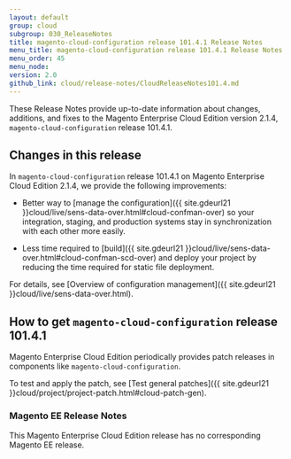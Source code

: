 ```yaml
---
layout: default
group: cloud
subgroup: 030_ReleaseNotes
title: magento-cloud-configuration release 101.4.1 Release Notes
menu_title: magento-cloud-configuration release 101.4.1 Release Notes
menu_order: 45
menu_node: 
version: 2.0
github_link: cloud/release-notes/CloudReleaseNotes101.4.md
---
```

 
These Release Notes provide up-to-date information about changes, additions, and fixes to the Magento Enterprise Cloud Edition version 2.1.4, `magento-cloud-configuration` release 101.4.1.

## Changes in this release
In `magento-cloud-configuration` release 101.4.1 on Magento Enterprise Cloud Edition 2.1.4, we provide the following improvements:

*	Better way to [manage the configuration]({{ site.gdeurl21 }}cloud/live/sens-data-over.html#cloud-confman-over) so your integration, staging, and production systems stay in synchronization with each other more easily.

	<!-- Sensitive data, such as payment processor passwords and API keys, are managed using either environment variables or using the Magento Admin only. -->
*	Less time required to [build]({{ site.gdeurl21 }}cloud/live/sens-data-over.html#cloud-confman-scd-over) and deploy your project by reducing the time required for static file deployment.

For details, see [Overview of configuration management]({{ site.gdeurl21 }}cloud/live/sens-data-over.html).

## How to get `magento-cloud-configuration` release 101.4.1
Magento Enterprise Cloud Edition periodically provides patch releases in components like `magento-cloud-configuration`.

To test and apply the patch, see [Test general patches]({{ site.gdeurl21 }}cloud/project/project-patch.html#cloud-patch-gen).

### Magento EE Release Notes
This Magento Enterprise Cloud Edition release has no corresponding Magento EE release.

